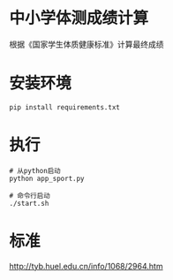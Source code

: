 

# 中小学体测成绩计算

根据《国家学生体质健康标准》计算最终成绩

# 安装环境
```
pip install requirements.txt
```

# 执行
```
# 从python启动
python app_sport.py

# 命令行启动
./start.sh
```

# 标准
http://tyb.huel.edu.cn/info/1068/2964.htm